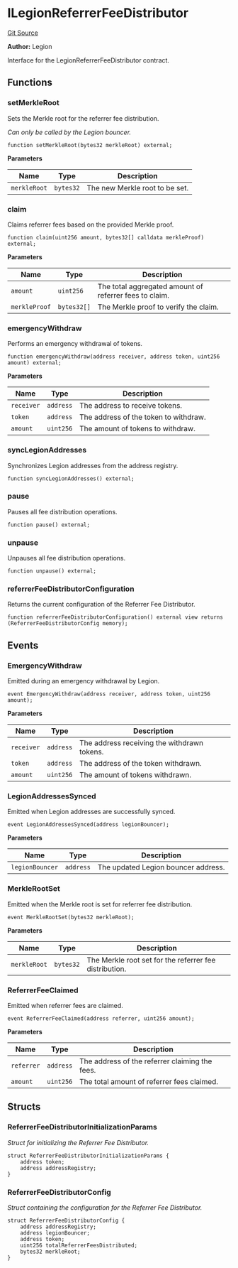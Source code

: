 # ILegionReferrerFeeDistributor
[Git Source](https://github.com/Legion-Team/legion-protocol-contracts/blob/85d479ea08d148a380138b535ed11768adee16de/src/interfaces/distribution/ILegionReferrerFeeDistributor.sol)

**Author:**
Legion

Interface for the LegionReferrerFeeDistributor contract.


## Functions
### setMerkleRoot

Sets the Merkle root for the referrer fee distribution.

*Can only be called by the Legion bouncer.*


```solidity
function setMerkleRoot(bytes32 merkleRoot) external;
```
**Parameters**

|Name|Type|Description|
|----|----|-----------|
|`merkleRoot`|`bytes32`|The new Merkle root to be set.|


### claim

Claims referrer fees based on the provided Merkle proof.


```solidity
function claim(uint256 amount, bytes32[] calldata merkleProof) external;
```
**Parameters**

|Name|Type|Description|
|----|----|-----------|
|`amount`|`uint256`|The total aggregated amount of referrer fees to claim.|
|`merkleProof`|`bytes32[]`|The Merkle proof to verify the claim.|


### emergencyWithdraw

Performs an emergency withdrawal of tokens.


```solidity
function emergencyWithdraw(address receiver, address token, uint256 amount) external;
```
**Parameters**

|Name|Type|Description|
|----|----|-----------|
|`receiver`|`address`|The address to receive tokens.|
|`token`|`address`|The address of the token to withdraw.|
|`amount`|`uint256`|The amount of tokens to withdraw.|


### syncLegionAddresses

Synchronizes Legion addresses from the address registry.


```solidity
function syncLegionAddresses() external;
```

### pause

Pauses all fee distribution operations.


```solidity
function pause() external;
```

### unpause

Unpauses all fee distribution operations.


```solidity
function unpause() external;
```

### referrerFeeDistributorConfiguration

Returns the current configuration of the Referrer Fee Distributor.


```solidity
function referrerFeeDistributorConfiguration() external view returns (ReferrerFeeDistributorConfig memory);
```

## Events
### EmergencyWithdraw
Emitted during an emergency withdrawal by Legion.


```solidity
event EmergencyWithdraw(address receiver, address token, uint256 amount);
```

**Parameters**

|Name|Type|Description|
|----|----|-----------|
|`receiver`|`address`|The address receiving the withdrawn tokens.|
|`token`|`address`|The address of the token withdrawn.|
|`amount`|`uint256`|The amount of tokens withdrawn.|

### LegionAddressesSynced
Emitted when Legion addresses are successfully synced.


```solidity
event LegionAddressesSynced(address legionBouncer);
```

**Parameters**

|Name|Type|Description|
|----|----|-----------|
|`legionBouncer`|`address`|The updated Legion bouncer address.|

### MerkleRootSet
Emitted when the Merkle root is set for referrer fee distribution.


```solidity
event MerkleRootSet(bytes32 merkleRoot);
```

**Parameters**

|Name|Type|Description|
|----|----|-----------|
|`merkleRoot`|`bytes32`|The Merkle root set for the referrer fee distribution.|

### ReferrerFeeClaimed
Emitted when referrer fees are claimed.


```solidity
event ReferrerFeeClaimed(address referrer, uint256 amount);
```

**Parameters**

|Name|Type|Description|
|----|----|-----------|
|`referrer`|`address`|The address of the referrer claiming the fees.|
|`amount`|`uint256`|The total amount of referrer fees claimed.|

## Structs
### ReferrerFeeDistributorInitializationParams
*Struct for initializing the Referrer Fee Distributor.*


```solidity
struct ReferrerFeeDistributorInitializationParams {
    address token;
    address addressRegistry;
}
```

### ReferrerFeeDistributorConfig
*Struct containing the configuration for the Referrer Fee Distributor.*


```solidity
struct ReferrerFeeDistributorConfig {
    address addressRegistry;
    address legionBouncer;
    address token;
    uint256 totalReferrerFeesDistributed;
    bytes32 merkleRoot;
}
```

